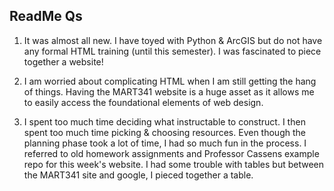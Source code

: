 ## ReadMe Qs
1.  It was almost all new. I have toyed with Python & ArcGIS but do not have any formal HTML training (until this semester). I was fascinated to piece together a website!

2. I am worried about complicating HTML when I am still getting the hang of things. Having the MART341 website is a huge asset as it allows me to easily access the foundational elements of web design.

3. I spent too much time deciding what instructable to construct. I then spent too much time picking & choosing resources. Even though the planning phase took a lot of time, I had so much fun in the process. I referred to old homework assignments and Professor Cassens example repo for this week's website. I had some trouble with tables but between the MART341 site and google, I pieced together a table.
